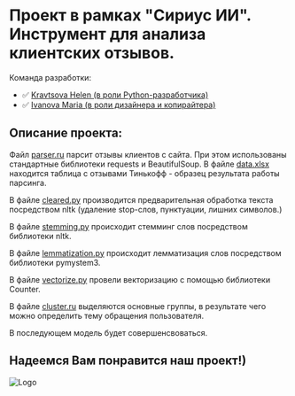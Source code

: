 # Проект в рамках "Сириус ИИ". Инструмент для анализа клиентских отзывов.

Команда разработки: 

- :white_check_mark: [Kravtsova Helen (в роли Python-разработчика)](https://github.com/lenakravt)
- :white_check_mark: [Ivanova Maria (в роли дизайнера и копирайтера)](https://github.com/theivanovamary)

## Описание проекта:
Файл [parser.ru](https://github.com/sirius-my-love/proekt/blob/main/parser.py) парсит отзывы клиентов с сайта. При этом использованы стандартные библиотеки requests и BeautifulSoup.
В файле [data.xlsx](https://github.com/sirius-my-love/proekt/blob/main/data.xlsx) находится таблица с отзывами Тинькофф - образец результата работы парсинга.

В файле [cleared.ру](https://github.com/sirius-my-love/proekt/blob/main/cleared.py) производится предварительная обработка текста посредством nltk (удаление stop-слов, пунктуации, лишних символов.)

В файле [stemming.ру](https://github.com/sirius-my-love/proekt/blob/main/stemming.py) происходит стемминг слов посредством библиотеки nltk.

В файле [lemmatization.py](https://github.com/sirius-my-love/proekt/blob/main/lemmatization.py) происходит лемматизация слов посредством библиотеки pymystem3.

В файле [vectorize.py](https://github.com/sirius-my-love/proekt/blob/main/vectorize.py) провели векторизацию с помощью библиотеки Counter.

В файле [cluster.ru](https://github.com/sirius-my-love/proekt/blob/main/cluster.ru) выделяются основные группы, в результате чего можно определить тему обращения пользователя.

В последующем модель будет совершенсвоваться.
## Надеемся Вам понравится наш проект!)
![Logo](https://static.theceomagazine.net/wp-content/uploads/2018/09/18094615/2018.08.13_AndrewCannington_AI-revolution-gender-biased_subbed.jpg)

